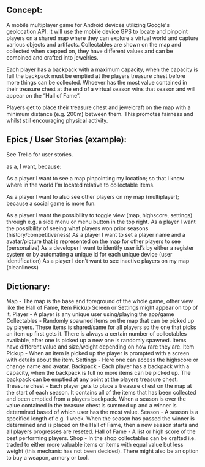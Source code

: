 ## Concept:

A mobile multiplayer game for Android devices utilizing Google's geolocation API. It will use the mobile device GPS to locate and pinpoint players on a shared map where they can explore a virtual world and capture various objects and artifacts. Collectables are shown on the map and collected when stepped on, they have different values and can be combined and crafted into jewelries.

Each player has a backpack with a maximum capacity, when the capacity is full the backpack must be emptied at the players treasure chest before more things can be collected. Whoever has the most value contained in their treasure chest at the end of a virtual season wins that season and will appear on the “Hall of Fame”. 

Players get to place their treasure chest and jewelcraft on the map with a minimum distance (e.g. 200m) between them. This promotes fairness and whilst still encouraging physical activity.


## Epics / User Stories (example):

See Trello for user stories.

as a, 
I want, 
because:


As a player I want to see a map pinpointing my location; so that I know where in the world I’m located relative to collectable items. 

As a player I want to also see other players on my map (multiplayer); because a social game is more fun.

As a player I want the possibility to toggle view (map, highscore, settings) through e.g. a side menu or menu button in the top right. 
As a player I want the possibility of seeing what players won prior seasons (history/competitiveness)
As a player I want to set a player name and a avatar/picture that is represented on the map for other players to see (personalize)
As a developer I want to identify user id’s by either a register system or by automating a unique id for each unique device (user identification)
As a player I don’t want to see inactive players on my map (cleanliness)

## Dictionary:
Map - The map is the base and foreground of the whole game, other view like the Hall of Fame, Item Pickup Screen or Settings might appear on top of it.
Player - A player is any unique user using/playing the app/game
Collectables - Randomly spawned items on the map that can be picked up by players. These items is shared/same for all players so the one that picks an item up first gets it. There is always a certain number of collectables available, after one is picked up a new one is randomly spawned. Items have different value and size/weight depending on how rare they are.
Item Pickup - When an item is picked up the player is prompted with a screen with details about the item.
Settings - Here one can access the highscore or change name and avatar.
Backpack - Each player has a backpack with a capacity, when the backpack is full no more items can be picked up. The backpack can be emptied at any point at the players treasure chest.
Treasure chest - Each player gets to place a treasure chest on the map at the start of each season. It contains all of the items that has been collected and been emptied from a players backpack. When a season is over the value contained in the treasure chest is summed up and a winner is determined based of which user has the most value.
Season - A season is a specified length of e.g. 1 week. When the season has passed the winner is determined and is placed on the Hall of Fame, then a new season starts and all players progresses are reseted.
Hall of Fame - A list or high score of the best performing players.
Shop - In the shop collectables can be crafted i.e. traded to either more valuable items or items with equal value but less weight (this mechanic has not been decided). There might also be an option to buy a weapon, armory or tool.
